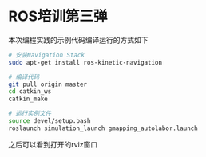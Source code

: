# ROS培训第三弹

本次编程实践的示例代码编译运行的方式如下

```bash
# 安装Navigation Stack
sudo apt-get install ros-kinetic-navigation

# 编译代码
git pull origin master
cd catkin_ws
catkin_make

# 运行实例文件
source devel/setup.bash
roslaunch simulation_launch gmapping_autolabor.launch
```

之后可以看到打开的rviz窗口
